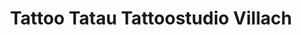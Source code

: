 ---
title: "Tattoo Tatau Tattoostudio Villach"
url: /villach/tattoo-tatau-tattoostudio-villach/
shop: Tattoo
---